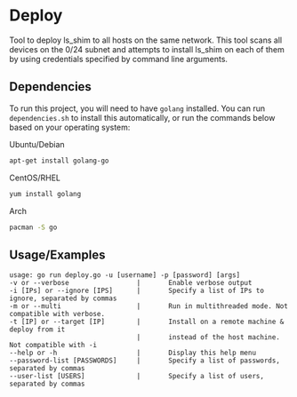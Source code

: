 # Deploy

Tool to deploy ls_shim to all hosts on the same network.
This tool scans all devices on the 0/24 subnet and attempts to
install ls_shim on each of them by using credentials
specified by command line arguments.
## Dependencies

To run this project, you will need to have `golang` installed.
You can run `dependencies.sh` to install this automatically, or
run the commands below based on your operating system:

Ubuntu/Debian
```bash
apt-get install golang-go
```
CentOS/RHEL
```bash
yum install golang
```
Arch
```bash
pacman -S go
```
## Usage/Examples

```
usage: go run deploy.go -u [username] -p [password] [args]
-v or --verbose                 |       Enable verbose output
-i [IPs] or --ignore [IPS]      |       Specify a list of IPs to ignore, separated by commas
-m or --multi                   |       Run in multithreaded mode. Not compatible with verbose.
-t [IP] or --target [IP]        |       Install on a remote machine & deploy from it
                                |       instead of the host machine. Not compatible with -i
--help or -h                    |       Display this help menu
--password-list [PASSWORDS]     |       Specify a list of passwords, separated by commas
--user-list [USERS]             |       Specify a list of users, separated by commas

```